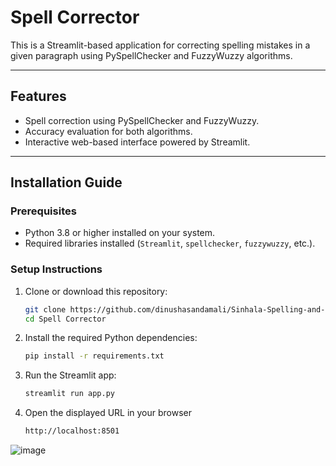 # Spell Corrector

This is a Streamlit-based application for correcting spelling mistakes in a given paragraph using PySpellChecker and FuzzyWuzzy algorithms.

---

## Features
- Spell correction using PySpellChecker and FuzzyWuzzy.
- Accuracy evaluation for both algorithms.
- Interactive web-based interface powered by Streamlit.

---

## Installation Guide

### Prerequisites
- Python 3.8 or higher installed on your system.
- Required libraries installed (`Streamlit`, `spellchecker`, `fuzzywuzzy`, etc.).

### Setup Instructions
1. Clone or download this repository:
   ```bash
   git clone https://github.com/dinushasandamali/Sinhala-Spelling-and-Grammar-Corrector.git
   cd Spell Corrector

2. Install the required Python dependencies:
   ```bash
   pip install -r requirements.txt

3. Run the Streamlit app:
   ```bash
   streamlit run app.py

4. Open the displayed URL in your browser
   ```bash
   http://localhost:8501

![image](https://github.com/user-attachments/assets/09d35b85-1081-42ab-a60d-6ae5c2b11556)



